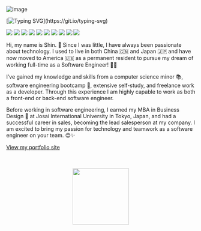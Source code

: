 ![image](https://github.com/xin-001/xin-001/blob/main/Word%20Art%20(2).jpeg)

[![Typing SVG](https://readme-typing-svg.herokuapp.com?font=Fira+Code&size=35&duration=2200&pause=300&color=1F1FA0&vCenter=true&width=1000&height=60&lines=⸜(๑’ᵕ’๑)⸝+Hi+I'm+a+full+stack+developer.;╰(*´︶`*)╯♡✧+My+name+is+Shin.)](https://git.io/typing-svg)

<span >
	<img  src="https://img.shields.io/badge/-HTML5-E34F26?style=flat-square&logo=html5&logoColor=white" />
	<img  src="https://img.shields.io/badge/-CSS3-1572B6?style=flat-square&logo=css3" />
	<img  src="https://img.shields.io/badge/-JavaScript-oringe?style=flat-square&logo=javascript" />
	<img  src="https://img.shields.io/badge/Java-ED8B00?style=flat-square&logo=java&logoColor=white" />
	<img  src="https://img.shields.io/badge/Spring-6DB33F?style=flat-square&logo=spring&logoColor=white" />
	<img  src="https://img.shields.io/badge/React-20232A?style=flat-square&logo=react&logoColor=61DAFB" />
	<img  src="https://img.shields.io/badge/MySQL-00000F?style=flat-square&logo=mysql&logoColor=white" />
	<img  src="https://img.shields.io/badge/MongoDB-4EA94B?style=flat-square&logo=mongodb&logoColor=white" />
	<img  src="https://img.shields.io/badge/Vue.js-35495E?style=flat-square&logo=vue.js&logoColor=4FC08D" />
	<img  src="https://img.shields.io/badge/Express.js-404D59?style=flat-square" />
</span>

Hi, my name is Shin. 🌸 Since I was little, I have always been passionate about technology. I used to live in both China 🇨🇳 and Japan 🇯🇵 and have now moved to America 🇺🇸 as a permanent resident to pursue my dream of working full-time as a Software Engineer! 👩‍💻

 I’ve gained my knowledge and skills from a computer science minor 📚, software engineering bootcamp 🥾, extensive self-study, and freelance work as a developer. Through this experience I am highly capable to work as both a front-end or back-end software engineer. 

Before working in software engineering, I earned my MBA in Business Design 💼 at Josai International University in Tokyo, Japan, and had a successful career in sales, becoming the lead salesperson at my company. I am excited to bring my passion for technology and teamwork as a software engineer on your team. 😊✨

<a href="https://shingarbrecht.github.io/">View my portfolio site</a>

<br>
<br>
<div align="center">
    <a href="https://www.linkedin.com/in/shin-garbrecht-mba/">
        <img  src="https://github.com/xin-001/xin-001/blob/main/NameLogo.png" width="150px" />
    </a>
</div>
